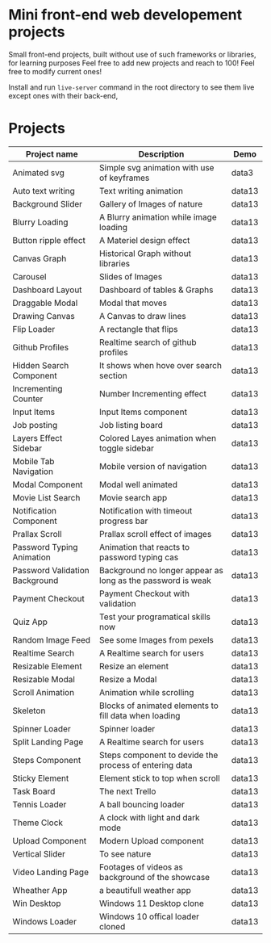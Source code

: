 # Mini front-end web developement projects

Small front-end projects, built without use of such frameworks or libraries, for learning purposes
Feel free to add new projects and reach to 100!
Feel free to modify current ones!

Install and run `live-server` command in the root directory to see them live except ones with their back-end,


# Projects
|Project name | Description  | Demo |
--- | --- | ---|
|Animated svg|Simple svg animation with use of keyframes|data3|
|Auto text writing|Text writing animation|data13|
|Background Slider|Gallery of Images of nature|data13|
|Blurry Loading|A Blurry animation while image loading|data13|
|Button ripple effect|A Materiel design effect|data13|
|Canvas Graph|Historical Graph without libraries|data13|
|Carousel|Slides of Images|data13|
|Dashboard Layout|Dashboard of tables & Graphs|data13|
|Draggable Modal|Modal that moves|data13|
|Drawing Canvas|A Canvas to draw lines|data13|
|Flip Loader|A rectangle that flips|data13|
|Github Profiles|Realtime search of github profiles|data13|
|Hidden Search Component|It shows when hove over search section|data13|
|Incrementing Counter|Number Incrementing effect|data13|
|Input Items|Input Items component|data13|
|Job posting|Job listing board|data13|
|Layers Effect Sidebar|Colored Layes animation when toggle sidebar|data13|
|Mobile Tab Navigation|Mobile version of navigation|data13|
|Modal Component|Modal well animated|data13|
|Movie List Search|Movie search app|data13|
|Notification Component|Notification with timeout progress bar|data13|
|Prallax Scroll|Prallax scroll effect of images|data13|
|Password Typing Animation|Animation that reacts to password typing cas|data13|
|Password Validation Background|Background no longer appear as long as the password is weak|data13|
|Payment Checkout|Payment Checkout with validation|data13|
|Quiz App|Test your programatical skills now|data13|
|Random Image Feed|See some Images from pexels|data13|
|Realtime Search|A Realtime search for users|data13|
|Resizable Element|Resize an element|data13|
|Resizable Modal|Resize a Modal|data13|
|Scroll Animation|Animation while scrolling|data13|
|Skeleton|Blocks of animated elements to fill data when loading|data13|
|Spinner Loader|Spinner loader|data13|
|Split Landing Page|A Realtime search for users|data13|
|Steps Component|Steps component to devide the process of entering data|data13|
|Sticky Element|Element stick to top when scroll|data13|
|Task Board|The next Trello|data13|
|Tennis Loader|A ball bouncing loader|data13|
|Theme Clock|A clock with light and dark mode|data13|
|Upload Component|Modern Upload component|data13|
|Vertical Slider|To see nature|data13|
|Video Landing Page|Footages of videos as background of the showcase|data13|
|Wheather App|a beautifull weather app|data13|
|Win Desktop|Windows 11 Desktop clone|data13|
|Windows Loader|Windows 10 offical loader cloned|data13|
